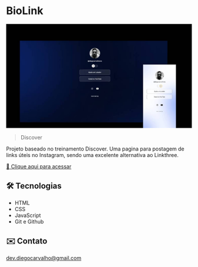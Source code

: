 # BioLink

![preview](./.github/preview.jpg)

> Discover

Projeto baseado no treinamento Discover. Uma pagina para postagem de links úteis no Instagram, sendo uma excelente alternativa ao Linkthree.

[🔗 Clique aqui para acessar](https://devdiegocarvalho.github.io/bio-link)

## 🛠 Tecnologias

- HTML
- CSS
- JavaScript
- Git e Github

## ✉️ Contato

dev.diegocarvalho@gmail.com
